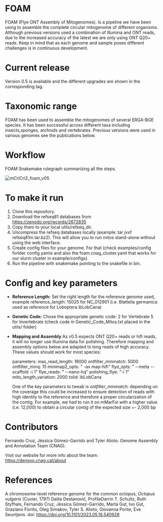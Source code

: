 # FOAM
FOAM (Flye ONT Assembly of Mitogenomes). Is a pipeline we have been using to assemble the complete circular mitogenome of different organisms. Although previous versions used a combination of Illumina and ONT reads, due to the increased accuracy of the latest we are only using ONT Q20+ reads. Keep in mind that as each genome and sample poses different challenges is in continuous development.

# Current release
Version 0.5 is available and the different upgrades are shown in the corresponding tag.

# Taxonomic range 
FOAM has been used to assemble the mitogenomes of several ERGA-BGE species. It has been successful across different taxa including insects,sponges, archnids and vertebrates. Previous versions were used in various genomes see the publications below.

# Workflow
FOAM Snakemake rulegraph summarizing all the steps.

![mCriCri2_foam_v05](https://github.com/user-attachments/assets/bab92e6a-a36b-4f98-a62d-25882be2a4fe)

# To make it run
1. Clone this repository.
2. Download the refseq81 databases from https://zenodo.org/records/2672835
3. Copy them to your local utils/refseq_dir.
4. Uncompress the refseq databases locally  (example:  tar jvxf refseq81m.tar.bz2). This will allow you to run mitos stand-alone without using the web interface.
5. Create config files for your genome. For that (check examples/config forlder config.yamls and also the foam.cnag_cluster.yaml that works for our slurm cluster in example/configs).
6. Run the pipeline with snakemake pointing to the snakefile in bin.

# Config and key parameters

  - **Reference Length:** Set the right length for the reference genome used, example reference_length: 15025 for NC_012901 (i.e. Blattella germanica used as reference for Loboptera ibLobCana)

  - **Genetic Code:** Chose the appropriate genetic code: 2 for Vertebrate 5 for Invertebrate (check code in Genetic_Code_Mitos.txt placed in the utils/ folder)
  - **Mapping and Assembly** As v0.5 expects ONT Q20+ reads or hifi reads, it will no longer use Illumina data for polishing. Therefore mapping and assembly options below are adapted to long reads of high accuracy. These values should work for most species:

	parameters:
		max_read_length: 18000
		ontfilter_minmatch: 5000
		ontfilter_minq: 15
		minimap2_opts: " -ax map-hifi"
		flye_opts: " --meta --scaffold -i 1"
		flye_reads: " --nano-hq"
		polishing_flye: "-i 1"
                mito_length_variation: 2000
                tolid: ibLobCana

     One of the key parameters to tweak is _ontfilter_minmatch:_ depending on the coverage this could be increased to ensure detection of reads with high identity to the reference and therefore a proper circularization of the contig. For example, we had to run it on mMarFoi with a higher value (i.e. 12,000) to obtain a circular contig of the expected size +- 2,000 bp

# Contributors
Fernando Cruz, Jèssica Gómez-Garrido and Tyler Alioto. Genome Assembly and Annotation Team (CNAG).

Visit our website for more info about the team: https://denovo.cnag.cat/about

# References
A chromosome-level reference genome for the common octopus, _Octopus vulgaris_ (Cuvier, 1797)
Dalila Destanović, ProfileDarrin T. Schultz, Ruth Styfhals, Fernando Cruz, Jèssica Gómez-Garrido, Marta Gut, Ivo Gut, Graziano Fiorito, Oleg Simakov, Tyler S. Alioto, Giovanna Ponte, Eve Seuntjens.
doi: https://doi.org/10.1101/2023.05.16.540928 
